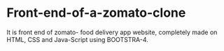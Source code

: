 # Front-end-of-a-zomato-clone
It is front end of zomato- food delivery app website, completely made on HTML, CSS and Java-Script using BOOTSTRA-4. 
